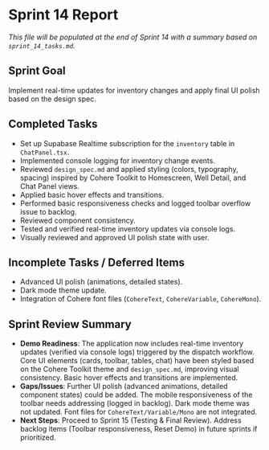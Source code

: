 # Sprint 14 Report

*This file will be populated at the end of Sprint 14 with a summary based on `sprint_14_tasks.md`.*

## Sprint Goal
Implement real-time updates for inventory changes and apply final UI polish based on the design spec.

## Completed Tasks
- Set up Supabase Realtime subscription for the `inventory` table in `ChatPanel.tsx`.
- Implemented console logging for inventory change events.
- Reviewed `design_spec.md` and applied styling (colors, typography, spacing) inspired by Cohere Toolkit to Homescreen, Well Detail, and Chat Panel views.
- Applied basic hover effects and transitions.
- Performed basic responsiveness checks and logged toolbar overflow issue to backlog.
- Reviewed component consistency.
- Tested and verified real-time inventory updates via console logs.
- Visually reviewed and approved UI polish state with user.

## Incomplete Tasks / Deferred Items
- Advanced UI polish (animations, detailed states).
- Dark mode theme update.
- Integration of Cohere font files (`CohereText`, `CohereVariable`, `CohereMono`).

## Sprint Review Summary
- **Demo Readiness**: The application now includes real-time inventory updates (verified via console logs) triggered by the dispatch workflow. Core UI elements (cards, toolbar, tables, chat) have been styled based on the Cohere Toolkit theme and `design_spec.md`, improving visual consistency. Basic hover effects and transitions are implemented.
- **Gaps/Issues**: Further UI polish (advanced animations, detailed component states) could be added. The mobile responsiveness of the toolbar needs addressing (logged in backlog). Dark mode theme was not updated. Font files for `CohereText/Variable/Mono` are not integrated.
- **Next Steps**: Proceed to Sprint 15 (Testing & Final Review). Address backlog items (Toolbar responsiveness, Reset Demo) in future sprints if prioritized. 